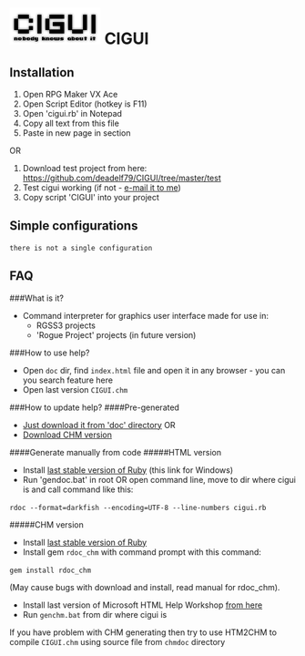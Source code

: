 ![logotip](/logoCIGUI.png)
CIGUI
=====

Installation
---
 1. Open RPG Maker VX Ace
 2. Open Script Editor (hotkey is F11)
 3. Open 'cigui.rb' in Notepad
 4. Copy all text from this file
 5. Paste in new page in <Material> section
 
OR

 1. Download test project from here: https://github.com/deadelf79/CIGUI/tree/master/test
 2. Test cigui working (if not - [e-mail it to me](mailto:deadelf79@gmail.com))
 3. Copy script 'CIGUI' into your project
 
Simple configurations
---

```
there is not a single configuration
```
FAQ
---
###What is it?
 - Command interpreter for graphics user interface made for use in:
   - RGSS3 projects
   - 'Rogue Project' projects (in future version)



###How to use help?
 - Open `doc` dir, find `index.html` file and open it in any browser - you can you search feature here
 - Open last version `CIGUI.chm`



###How to update help?
####Pre-generated
 - [Just download it from 'doc' directory](https://github.com/deadelf79/CIGUI/tree/work-with-text/doc)
OR
 - [Download CHM version](https://github.com/deadelf79/CIGUI/blob/work-with-text/CIGUI.chm)


####Generate manually from code
#####HTML version
 - Install [last stable version of Ruby](http://rubyinstaller.org/ ) (this link for Windows)
 - Run 'gendoc.bat' in root OR open command line, move to dir where cigui is and call command like this:

`rdoc --format=darkfish --encoding=UTF-8 --line-numbers cigui.rb`


#####CHM version
 - Install [last stable version of Ruby](http://rubyinstaller.org/ )
 - Install  gem `rdoc_chm` with command prompt with this command:

`gem install rdoc_chm`

(May cause bugs with download and install, read manual for rdoc_chm).
 
 - Install last version of Microsoft HTML Help Workshop [from here](http://www.microsoft.com/en-us/download/confirmation.aspx?id=21138)
 - Run `genchm.bat` from dir where cigui is
 
If you have problem with CHM generating then try to use HTM2CHM to compile `CIGUI.chm` using source file from `chmdoc` directory
